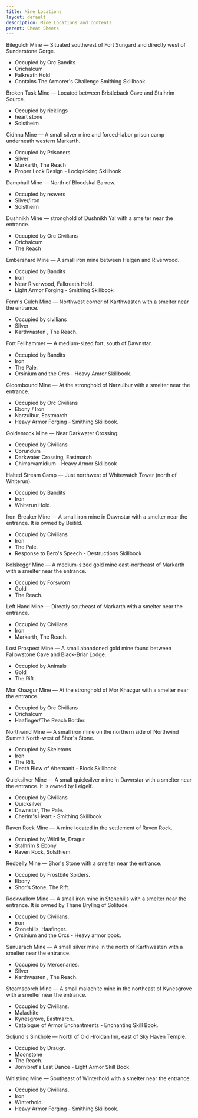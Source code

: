 ```yaml
---
title: Mine Locations
layout: default
description: Mine Locations and contents
parent: Cheat Sheets
---
```


Bilegulch Mine — Situated southwest of Fort Sungard and directly west of Sunderstone Gorge. 

* Occupied by Orc Bandits
* Orichalcum 
* Falkreath Hold
* Contains The Armorer's Challenge Smithing Skillbook.


Broken Tusk Mine — Located between Bristleback Cave and Stalhrim Source. 
* Occupied by rieklings
* heart stone
* Solstheim  

Cidhna Mine — A small silver mine and forced-labor prison camp underneath western Markarth.

* Occupied by Prisoners
* Silver
* Markarth, The Reach
* Proper Lock Design - Lockpicking Skillbook 

Damphall Mine — North of Bloodskal Barrow. 
* Occupied by reavers
* Silver/Iron
* Solstheim  

Dushnikh Mine — stronghold of Dushnikh Yal with a smelter near the entrance. 

* Occupied by Orc Civilians
* Orichalcum 
* The Reach

Embershard Mine — A small iron mine between Helgen and Riverwood. 

* Occupied by Bandits 
* Iron
* Near Riverwood, Falkreath Hold.
* Light Armor Forging - Smithing Skillbook

Fenn's Gulch Mine — Northwest corner of Karthwasten with a smelter near the entrance.

* Occupied by civilians
* Silver 
* Karthwasten , The Reach.

Fort Fellhammer — A medium-sized fort, south of Dawnstar. 

* Occupied by Bandits
* Iron
* The Pale.
* Orsinium and the Orcs - Heavy Amror Skillbook.

Gloombound Mine — At the stronghold of Narzulbur with a smelter near the entrance. 

* Occupied by Orc Civilians
* Ebony / Iron
* Narzulbur, Eastmarch
* Heavy Armor Forging - Smithing Skillbook.

Goldenrock Mine — Near Darkwater Crossing. 

* Occupied by Civilians
* Corundum 
* Darkwater Crossing, Eastmarch
* Chimarvamidium - Heavy Armor Skillbook

Halted Stream Camp — Just northwest of Whitewatch Tower (north of Whiterun). 

* Occupied by Bandits
* Iron
* Whiterun Hold.

Iron-Breaker Mine — A small iron mine in Dawnstar with a smelter near the entrance. It is owned by Beitild. 

* Occupied by Civilians
* Iron
* The Pale.
* Response to Bero's Speech - Destructions Skillbook

Kolskeggr Mine — A medium-sized gold mine east-northeast of Markarth with a smelter near the entrance. 

* Occupied by Forsworn
* Gold
* The Reach.

Left Hand Mine — Directly southeast of Markarth with a smelter near the entrance.

* Occupied by Civilians
* Iron
* Markarth, The Reach.
 
Lost Prospect Mine — A small abandoned gold mine found between Fallowstone Cave and Black-Briar Lodge. 

* Occupied by Animals
* Gold
* The Rift

Mor Khazgur Mine — At the stronghold of Mor Khazgur with a smelter near the entrance. 

* Occupied by Orc Civilians
* Orichalcum 
* Haafinger/The Reach Border.

Northwind Mine — A small iron mine on the northern side of Northwind Summit North-west of Shor's Stone. 

* Occupied by Skeletons
* Iron
* The Rift.
* Death Blow of Abernanit - Block Skillbook

Quicksilver Mine — A small quicksilver mine in Dawnstar with a smelter near the entrance. It is owned by Leigelf. 

* Occupied by Civilians
* Quicksilver 
* Dawnstar, The Pale.
* Cherim's Heart - Smithing Skillbook

Raven Rock Mine — A mine located in the settlement of Raven Rock. 

* Occupied by Wildlife, Dragur
* Stalhrim & Ebony
* Raven Rock, Solsthiem.

Redbelly Mine — Shor's Stone with a smelter near the entrance. 

* Occupied by Frostbite Spiders.
* Ebony
* Shor's Stone, The Rift.

Rockwallow Mine — A small iron mine in Stonehills with a smelter near the entrance. It is owned by Thane Bryling of Solitude. 

* Occupied by Civilians.
* iron 
* Stonehills, Haafinger.
* Orsinium and the Orcs - Heavy armor book.

Sanuarach Mine — A small silver mine in the north of Karthwasten with a smelter near the entrance. 

* Occupied by Mercenaries.
* Silver 
* Karthwasten , The Reach.

Steamscorch Mine — A small malachite mine in the northeast of Kynesgrove with a smelter near the entrance. 

* Occupied by Civilians.
* Malachite 
* Kynesgrove, Eastmarch.
* Catalogue of Armor Enchantments - Enchanting Skill Book.

Soljund's Sinkhole — North of Old Hroldan Inn, east of Sky Haven Temple. 

* Occupied by Draugr.
* Moonstone 
* The Reach.
* Jornibret's Last Dance - Light Armor Skill Book.

Whistling Mine — Southeast of Winterhold with a smelter near the entrance.  

* Occupied by Civilians.
* Iron
* Winterhold.
* Heavy Armor Forging - Smithing Skillbook.
